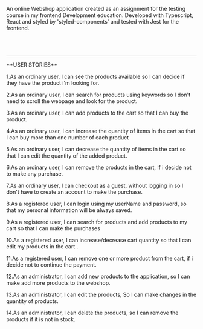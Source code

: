An online Webshop application created as an assignment for the testing course in my frontend Development education. Developed with Typescript, React and styled by 'styled-components' and tested with Jest for the frontend.<br><br>
<br>
<br>
<hr>
**USER STORIES**

1.As an ordinary user, I can see the products available so I can decide if they have the product i'm looking for.

2.As an ordinary user, I can search for products using keywords so I don't need to scroll the webpage and look for the product.

3.As an ordinary user, I can add products to the cart so that I can buy the product.

4.As an ordinary user, I can increase the quantity of items in the cart so that I can buy more than one number of each product

5.As an ordinary user, I can decrease the quantity of items in the cart so that I can edit the quantity of the added product.

6.As an ordinary user, I can remove the products in the cart, If i decide not to make any purchase.

7.As an ordinary user, I can checkout as a guest, without logging in so I don't have to create an account to make the purchase.

8.As a registered user, I can login using my userName and password, so that my personal information will be always saved.

9.As a registered user, I can search for products and add products to my cart so that I can make the purchases

10.As a registered user, I can increase/decrease cart quantity so that I can edit my products in the cart .

11.As a registered user, I can remove one or more product from the cart, if i decide not to continue the payment.

12.As an administrator, I can add new products to the application, so I can make add more products to the webshop.

13.As an administrator, I can edit the products, So I can make changes in the quantity of products.

14.As an administrator, I can delete the products, so I can remove the products if it is not in stock.
